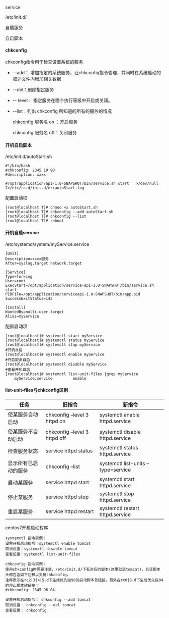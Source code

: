 





service



/etc/init.d/



自启服务

自启脚本



#### chkconfig

chkconfig命令用于检查设置系统的服务

* --add： 增加指定的系统服务，让chkconfig指令管理，并同时在系统启动的叙述文件内增加相关数据

* --del：删除指定服务

* -- level： 指定服务在哪个执行等级中开启或关闭。

* --list：列出 chkconfig 所知道的所有的服务的情况

  chkconfig 服务名 on ：开启服务

  chkconfig 服务名 off：关闭服务



#### 开机自启脚本

/etc/init.d/autoStart.sh

```
#!/bin/bash
#chkconfig: 2345 10 90
#description: xxxx

#/opt/application/api-1.0-SNAPSHOT/bin/service.sh start   >/dev/null  2>/etc/rc.d/init.d/errautoStart.log
```

配置启动项

```
[root@localhost T]# chmod +x autoStart.sh 
[root@localhost T]# chkconfig --add autoStart.sh 
[root@localhost T]# chkconfig --list
[root@localhost T]# reboot
```



#### 开机自启service

/etc/systemd/system/myService.service

```
[Unit]
Description=xxxx服务
After=syslog.target network.target

[Service]
Type=forking
User=root
ExecStart=/opt/application/service-api-1.0-SNAPSHOT/bin/service.sh start
PIDFile=/opt/application/serviceapi-1.0-SNAPSHOT/bin/app.pid
SuccessExitStatus=143

[Install]
WantedBy=multi-user.target
Alias=myService
```

配置启动项

```
[root@localhost]# systemctl start myService
[root@localhost]# systemctl status myService
[root@localhost]# systemctl stop myService
#开机自启
[root@localhost]# systemctl enable myService
#开启取消自启
[root@localhost]# systemctl disable myService
#查看开机自启
[root@localhost]# systemctl list-unit-files |grep myService
	myService.service         enable
```



#### list-unit-files与chkconfig区别

| 任务                 | 旧指令                       | 新指令                             |
| -------------------- | ---------------------------- | ---------------------------------- |
| 使某服务自动启动     | chkconfig –level 3 httpd on  | systemctl enable httpd.service     |
| 使某服务不自动启动   | chkconfig –level 3 httpd off | systemctl disable httpd.service    |
| 检查服务状态         | service httpd status         | systemctl status httpd.service     |
| 显示所有已启动的服务 | chkconfig –list              | systemctl list-units –type=service |
| 启动某服务           | service httpd start          | systemctl start httpd.service      |
| 停止某服务           | service httpd stop           | systemctl stop httpd.service       |
| 重启某服务           | service httpd restart        | systemctl restart httpd.service    |

centos7开机启动程序

```
systemctl 指令实例：  
设置开机启动指令：systemctl enable tomcat  
取消设置：systemctl disable tomcat  
查看设置：systemctl list-unit-files  
```

```
chkconfig 指令实例：  
使用chkconfig时需要注意，/etc/init.d/下有对应的脚本(这里就是tomcat)，且该脚本头部包含如下注释以支持chkconfig，  
注释表示在rc2|3|4|5.d下生成优先级96的启动脚本软链接，另外在rc0|6.d下生成优先级04的停止脚本软链接：  
#chkconfig: 2345 96 04  
  
设置开机启动指令： chkconfig --add tomcat  
取消设置： chkconfig --del tomcat  
查看设置： chkconfig  
```

